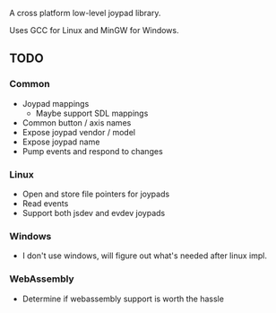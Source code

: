 A cross platform low-level joypad library.

Uses GCC for Linux and MinGW for Windows.

## TODO

### Common

- Joypad mappings
    - Maybe support SDL mappings
- Common button / axis names
- Expose joypad vendor / model
- Expose joypad name
- Pump events and respond to changes

### Linux

- Open and store file pointers for joypads
- Read events
- Support both jsdev and evdev joypads

### Windows

- I don't use windows, will figure out what's needed after linux impl.

### WebAssembly

- Determine if webassembly support is worth the hassle